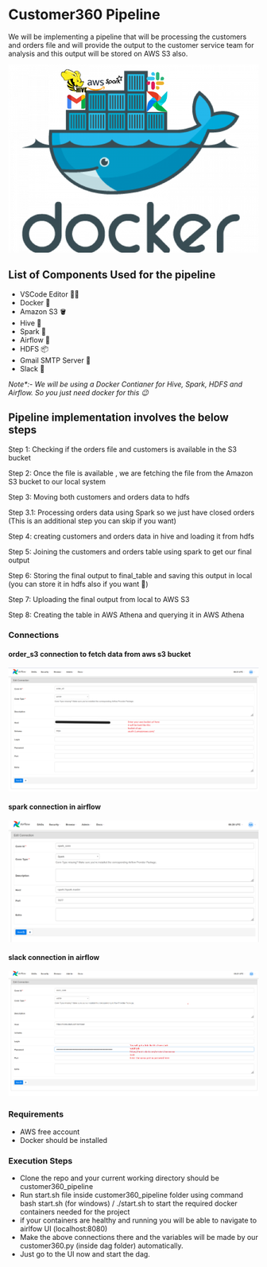 # Customer360 Pipeline

We will be implementing a pipeline that will be processing the customers and orders file and will provide the output to the customer service team for analysis and this output will be stored on AWS S3 also. 

<img src = "/images/template.png"></img>

## List of Components Used for the pipeline

- VSCode Editor 🧑‍💻
- Docker 🐳
- Amazon S3 🪣
- Hive 🐘
- Spark 🌟
- Airflow 💨
- HDFS 📦
- Gmail SMTP Server 📧
- Slack 🔔

<i>Note*:- We will be using a Docker Contianer for Hive, Spark, HDFS and Airflow. So you just need docker for this 😉</i> 


## Pipeline implementation involves the below steps

Step 1: Checking if the orders file and customers is available in the S3 bucket

Step 2: Once the file is available , we are fetching the file from the Amazon S3 bucket to our local system

Step 3: Moving both customers and orders data to hdfs

Step 3.1: Processing orders data using Spark so we just have closed orders (This is an additional step you can skip if you want)

Step 4: creating customers and orders data in hive and loading it from hdfs

Step 5: Joining the customers and orders table using spark to get our final output

Step 6: Storing the final output to final_table and saving this output in local (you can store it in hdfs also if you want 🤗)

Step 7: Uploading the final output from local to AWS S3

Step 8: Creating the table in AWS Athena and querying it in AWS Athena

### Connections

#### order_s3 connection to fetch data from aws s3 bucket

<img src = "/images/aws_conn.png"></img>

#### spark connection in airflow

<img src = "/images/spark_conn.png"></img>

#### slack connection in airflow

<img src = "/images/slack_conn.png"></img>

### Requirements
- AWS free account
- Docker should be installed

### Execution Steps

- Clone the repo and your current working directory should be customer360_pipeline
- Run start.sh file inside customer360_pipeline folder using command bash start.sh (for windows) / ./start.sh  to start the required docker containers needed for the project 
- if your containers are healthy and running you will be able to navigate to airlfow UI (localhost:8080)
- Make the above connections there and the variables will be made by our customer360.py (inside dag folder) automatically.
- Just go to the UI now and start the dag.
